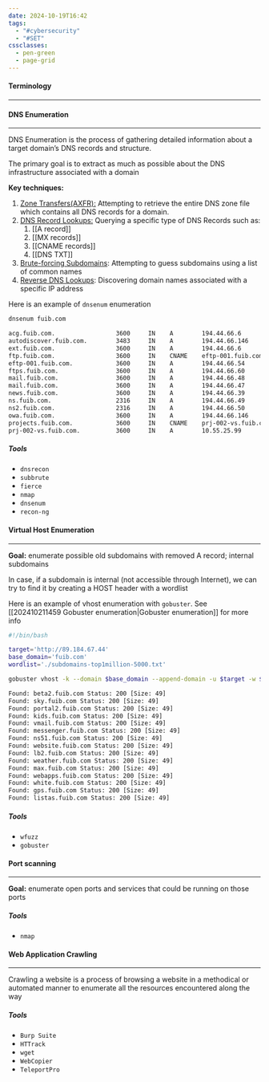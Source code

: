 ```yaml
---
date: 2024-10-19T16:42
tags:
  - "#cybersecurity"
  - "#SET"
cssclasses:
  - pen-green
  - page-grid
---
```

#### Terminology
***

#### DNS Enumeration
***
DNS Enumeration is the process of gathering detailed information about a target domain’s DNS records and structure. 

The primary goal is to extract as much as possible about the DNS infrastructure associated with a domain

**Key techniques:**
1. <u>Zone Transfers(AXFR):</u> Attempting to retrieve the entire DNS zone file which contains all DNS records for a domain.
2. <u>DNS Record Lookups:</u> Querying a specific type of DNS Records such as:
	1. [[A record]]
	2. [[MX records]]
	3. [[CNAME records]]
	4. [[DNS TXT]]
3. <u>Brute-forcing Subdomains</u>: Attempting to guess subdomains using a list of common names
4. <u>Reverse DNS Lookups</u>: Discovering domain names associated with a specific IP address

Here is an example of `dnsenum` enumeration

```bash
dnsenum fuib.com

acg.fuib.com.                 3600     IN    A        194.44.66.6              
autodiscover.fuib.com.        3483     IN    A        194.44.66.146
ext.fuib.com.                 3600     IN    A        194.44.66.6
ftp.fuib.com.                 3600     IN    CNAME    eftp-001.fuib.com.
eftp-001.fuib.com.            3600     IN    A        194.44.66.54
ftps.fuib.com.                3600     IN    A        194.44.66.60
mail.fuib.com.                3600     IN    A        194.44.66.48
mail.fuib.com.                3600     IN    A        194.44.66.47
news.fuib.com.                3600     IN    A        194.44.66.39
ns.fuib.com.                  2316     IN    A        194.44.66.49
ns2.fuib.com.                 2316     IN    A        194.44.66.50
owa.fuib.com.                 3600     IN    A        194.44.66.146
projects.fuib.com.            3600     IN    CNAME    prj-002-vs.fuib.com.
prj-002-vs.fuib.com.          3600     IN    A        10.55.25.99

```
##### Tools
- `dnsrecon`
- `subbrute`
- `fierce`
- `nmap`
- `dnsenum`
- `recon-ng`

#### Virtual Host Enumeration
***
**Goal:** enumerate possible old subdomains with removed A record; internal subdomains

In case, if a subdomain is internal (not accessible through Internet), we can try to find it by creating a HOST header with a wordlist

Here is an example of vhost enumeration with `gobuster`. See [[202410211459 Gobuster enumeration|Gobuster enumeration]] for more info

```bash
#!/bin/bash

target='http://89.184.67.44'
base_domain='fuib.com'
wordlist='./subdomains-top1million-5000.txt'

gobuster vhost -k --domain $base_domain --append-domain -u $target -w $wordlist -z
```

```bash
Found: beta2.fuib.com Status: 200 [Size: 49]
Found: sky.fuib.com Status: 200 [Size: 49]
Found: portal2.fuib.com Status: 200 [Size: 49]
Found: kids.fuib.com Status: 200 [Size: 49]
Found: vmail.fuib.com Status: 200 [Size: 49]
Found: messenger.fuib.com Status: 200 [Size: 49]
Found: ns51.fuib.com Status: 200 [Size: 49]
Found: website.fuib.com Status: 200 [Size: 49]
Found: lb2.fuib.com Status: 200 [Size: 49]
Found: weather.fuib.com Status: 200 [Size: 49]
Found: max.fuib.com Status: 200 [Size: 49]
Found: webapps.fuib.com Status: 200 [Size: 49]
Found: white.fuib.com Status: 200 [Size: 49]
Found: gps.fuib.com Status: 200 [Size: 49]
Found: listas.fuib.com Status: 200 [Size: 49]
```

##### Tools
- `wfuzz`
- `gobuster`
#### Port scanning
***
**Goal:** enumerate open ports and services that could be running on those ports

##### Tools
- `nmap`

#### Web Application Crawling
***
Crawling a website is a process of browsing a website in a methodical or automated manner to enumerate  all the resources encountered along the way

##### Tools
- `Burp Suite`
- `HTTrack`
- `wget`
- `WebCopier`
- `TeleportPro`
